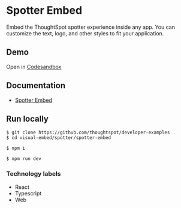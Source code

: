# Spotter Embed

Embed the ThoughtSpot spotter experience inside any app. You can customize the text, logo, and other styles to fit your application.

## Demo

Open in [Codesandbox](https://githubbox.com/thoughtspot/developer-examples/tree/main/visual-embed/spotter/spotter-embed)

## Documentation

- [Spotter Embed](https://developers.thoughtspot.com/docs/Class_SpotterEmbed)


## Run locally

```
$ git clone https://github.com/thoughtspot/developer-examples
$ cd visual-embed/spotter/spotter-embed
```
```
$ npm i
```
```
$ npm run dev
```

### Technology labels

- React
- Typescript
- Web
